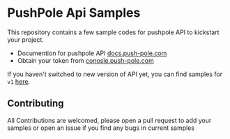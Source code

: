# PushPole Api Samples

This repository contains a few sample codes for pushpole API to kickstart your project.

  * Documention for pushpole API [docs.push-pole.com][api]
  * Obtain your token from [conosle.push-pole.com][console]

If you haven't switched to new version of API yet, you can find samples for `v1` [here][api_v1].

## Contributing

All Contributions are welcomed, please open a pull request to add your samples or open an issue if you find any bugs in current samples


[api]: https://docs.push-pole.com/docs/api
[console]: https://console.push-pole.com/
[api_v1]: https://github.com/push-pole/pushpole-api-samples/tree/v1/
